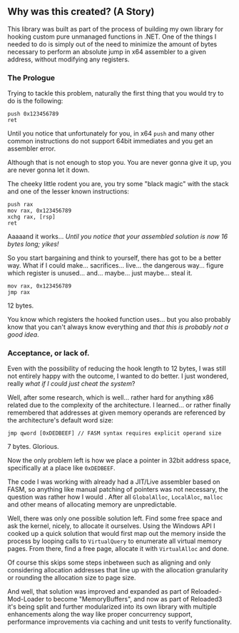 ## Why was this created? (A Story)

This library was built as part of the process of building my own library for hooking custom pure unmanaged functions in .NET. 
One of the things I needed to do is simply out of the need to minimize the amount of bytes necessary to perform an absolute 
jump in x64 assembler to a given address, without modifying any registers.

### The Prologue
Trying to tackle this problem, naturally the first thing that you would try to do is the following:
```x86asm
push 0x123456789
ret             
```

Until you notice that unfortunately for you, in x64 `push` and many other common instructions do not support 
64bit immediates and you get an assembler error.

Although that is not enough to stop you. You are never gonna give it up, you are never gonna let it down. 

The cheeky little rodent you are, you try some "black magic" with the stack and one of the lesser known instructions:
```x86asm
push rax
mov rax, 0x123456789
xchg rax, [rsp]
ret   
```
Aaaaand it works...
*Until you notice that your assembled solution is now 16 bytes long; yikes!*

So you start bargaining and think to yourself, there has got to be a better way. What if I could make... 
sacrifices... live... the dangerous way... figure which register is unused... and... maybe... just maybe... steal it.
```x86asm
mov rax, 0x123456789
jmp rax
```
12 bytes.

You know which registers the hooked function uses... but you also probably know that you can't always know everything and *that this is probably not a good idea*. 

### Acceptance, or lack of.

Even with the possibility of reducing the hook length to 12 bytes, I was still not entirely happy with the outcome, 
I wanted to do better. I just wondered, really *what if I could just cheat the system*? 

Well, after some research, which is well... rather hard for anything x86 related due to the complexity of the architecture. 
I learned... or rather finally remembered that addresses at given memory operands are referenced by the architecture's default word size:

```x86asm
jmp qword [0xDEDBEEF] // FASM syntax requires explicit operand size
```

7 bytes. Glorious.

Now the only problem left is how we place a pointer in 32bit address space, specifically at a place like `0xDEDBEEF`.

The code I was working with already had a JIT/Live assembler based on FASM, so anything like manual patching of pointers 
was not necessary, the question was rather how I would . After all `GlobalAlloc`, `LocalAloc`, `malloc` and other means 
of allocating memory are unpredictable.

Well, there was only one possible solution left. Find some free space and ask the kernel, nicely, to allocate it ourselves. 
Using the Windows API I cooked up a quick solution that would first map out the memory inside the process by looping calls 
to `VirtualQuery` to enumerate all virtual memory pages. From there, find a free page, allocate it with `VirtualAlloc` and done.

Of course this skips some steps inbetween such as aligning and only considering allocation addresses that line up with the 
allocation granularity or rounding the allocation size to page size. 

And well, that solution was improved and expanded as part of Reloaded-Mod-Loader to become "MemoryBuffers", and now as 
part of Reloaded3 it's being split and further modularized into its own library with multiple enhancements along the way 
like proper concurrency support, performance improvements via caching and unit tests to verify functionality.
